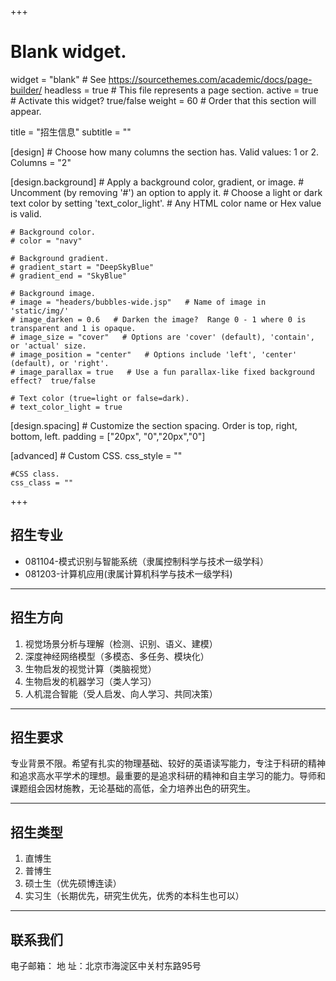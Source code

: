 +++
# Blank widget.
widget = "blank"  # See https://sourcethemes.com/academic/docs/page-builder/
headless = true  # This file represents a page section.
active = true  # Activate this widget? true/false
weight = 60  # Order that this section will appear.

title = "招生信息"
subtitle = ""

[design]
	# Choose how many columns the section has. Valid values: 1 or 2.
	Columns = "2"
	
[design.background]
	# Apply a background color, gradient, or image.
	# Uncomment (by removing '#') an option to apply it.
	# Choose a light or dark text color by setting 'text_color_light'.
	# Any HTML color name or Hex value is valid.
	
	# Background color.
	# color = "navy"
	
	# Background gradient.
	# gradient_start = "DeepSkyBlue"
	# gradient_end = "SkyBlue"
	
	# Background image.
	# image = "headers/bubbles-wide.jsp"   # Name of image in 'static/img/'
	# image_darken = 0.6   # Darken the image?  Range 0 - 1 where 0 is transparent and 1 is opaque.
	# image_size = "cover"   # Options are 'cover' (default), 'contain', or 'actual' size.
	# image_position = "center"   # Options include 'left', 'center' (default), or 'right'.
	# image_parallax = true   # Use a fun parallax-like fixed background effect?  true/false
	
	# Text color (true=light or false=dark).
	# text_color_light = true
	
[design.spacing]
	# Customize the section spacing. Order is top, right, bottom, left.
	padding = ["20px", "0","20px","0"]

[advanced]
	# Custom CSS.
	css_style = ""
	
	#CSS class.
	css_class = ""

+++

<h2>招生专业</h2>

- 081104-模式识别与智能系统（隶属控制科学与技术一级学科）    
- 081203-计算机应用(隶属计算机科学与技术一级学科)

<hr/>
<h2>招生方向</h2>

1. 视觉场景分析与理解（检测、识别、语义、建模）    
2. 深度神经网络模型（多模态、多任务、模块化）    
3. 生物启发的视觉计算（类脑视觉）    
4. 生物启发的机器学习（类人学习）    
5. 人机混合智能（受人启发、向人学习、共同决策）    
<hr/>
<h2>招生要求</h2>

<p>    专业背景不限。希望有扎实的物理基础、较好的英语读写能力，专注于科研的精神和追求高水平学术的理想。最重要的是追求科研的精神和自主学习的能力。导师和课题组会因材施教，无论基础的高低，全力培养出色的研究生。</p>

<hr/>

<h2>招生类型</h2>

1. 直博生    
2. 普博生    
3. 硕士生（优先硕博连读）    
4. 实习生（长期优先，研究生优先，优秀的本科生也可以）

<hr/>

<h2>联系我们</h2>

电子邮箱：
地    址：北京市海淀区中关村东路95号